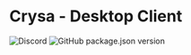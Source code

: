 # Crysa - Desktop Client
![Discord](https://img.shields.io/discord/1065483631398752286?label=Discord&logo=Discord&style=for-the-badge)
![GitHub package.json version](https://img.shields.io/github/package-json/v/xcasino/crysa-client?style=for-the-badge)
 

